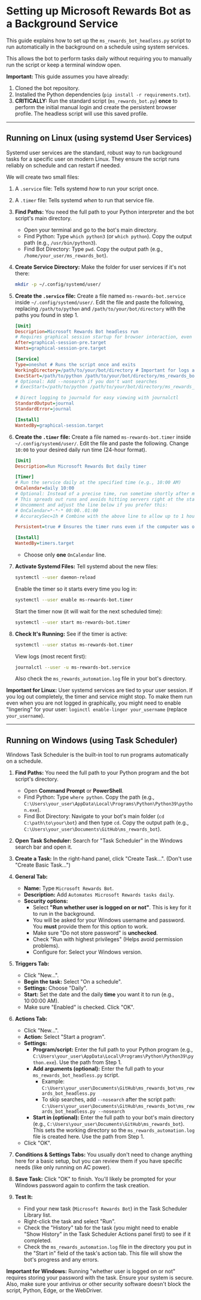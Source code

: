 # Setting up Microsoft Rewards Bot as a Background Service

This guide explains how to set up the `ms_rewards_bot_headless.py` script to run automatically in the background on a schedule using system services.

This allows the bot to perform tasks daily without requiring you to manually run the script or keep a terminal window open.

**Important:** This guide assumes you have already:
1. Cloned the bot repository.
2. Installed the Python dependencies (`pip install -r requirements.txt`).
3. **CRITICALLY:** Run the standard script (`ms_rewards_bot.py`) **once** to perform the initial manual login and create the persistent browser profile. The headless script will use this saved profile.

---

## Running on Linux (using systemd User Services)

Systemd user services are the standard, robust way to run background tasks for a specific user on modern Linux. They ensure the script runs reliably on schedule and can restart if needed.

We will create two small files:
1.  A `.service` file: Tells systemd *how* to run your script once.
2.  A `.timer` file: Tells systemd *when* to run that service file.

1.  **Find Paths:** You need the full path to your Python interpreter and the bot script's main directory.
    *   Open your terminal and go to the bot's main directory.
    *   Find Python: Type `which python3` (or `which python`). Copy the output path (e.g., `/usr/bin/python3`).
    *   Find Bot Directory: Type `pwd`. Copy the output path (e.g., `/home/your_user/ms_rewards_bot`).

2.  **Create Service Directory:** Make the folder for user services if it's not there:
    ```bash
    mkdir -p ~/.config/systemd/user/
    ```

3.  **Create the `.service` file:**
    Create a file named `ms-rewards-bot.service` inside `~/.config/systemd/user/`.
    Edit the file and paste the following, replacing `/path/to/python` and `/path/to/your/bot/directory` with the paths you found in step 1.

    ```ini
    [Unit]
    Description=Microsoft Rewards Bot headless run
    # Requires graphical session startup for browser interaction, even headless sometimes depends on display libs
    After=graphical-session-pre.target
    Wants=graphical-session-pre.target

    [Service]
    Type=oneshot # Runs the script once and exits
    WorkingDirectory=/path/to/your/bot/directory # Important for logs and profile
    ExecStart=/path/to/python /path/to/your/bot/directory/ms_rewards_bot_headless.py
    # Optional: Add --nosearch if you don't want searches
    # ExecStart=/path/to/python /path/to/your/bot/directory/ms_rewards_bot_headless.py --nosearch

    # Direct logging to journald for easy viewing with journalctl
    StandardOutput=journal
    StandardError=journal

    [Install]
    WantedBy=graphical-session.target
    ```

4.  **Create the `.timer` file:**
    Create a file named `ms-rewards-bot.timer` inside `~/.config/systemd/user/`.
    Edit the file and paste the following. Change `10:00` to your desired daily run time (24-hour format).

    ```ini
    [Unit]
    Description=Run Microsoft Rewards Bot daily timer

    [Timer]
    # Run the service daily at the specified time (e.g., 10:00 AM)
    OnCalendar=daily 10:00
    # Optional: Instead of a precise time, run sometime shortly after midnight
    # This spreads out runs and avoids hitting servers right at the start of the day.
    # Uncomment and adjust the line below if you prefer this:
    # OnCalendar=*-*-* 00:00..01:00
    # AccuracySec=1h # Combine with the above line to allow up to 1 hour jitter

    Persistent=true # Ensures the timer runs even if the computer was off

    [Install]
    WantedBy=timers.target
    ```
    *   Choose only **one** `OnCalendar` line.

5.  **Activate Systemd Files:**
    Tell systemd about the new files:
    ```bash
    systemctl --user daemon-reload
    ```
    Enable the timer so it starts every time you log in:
    ```bash
    systemctl --user enable ms-rewards-bot.timer
    ```
    Start the timer now (it will wait for the next scheduled time):
    ```bash
    systemctl --user start ms-rewards-bot.timer
    ```

6.  **Check It's Running:**
    See if the timer is active:
    ```bash
    systemctl --user status ms-rewards-bot.timer
    ```
    View logs (most recent first):
    ```bash
    journalctl --user -u ms-rewards-bot.service
    ```
    Also check the `ms_rewards_automation.log` file in your bot's directory.

**Important for Linux:** User systemd services are tied to your user session. If you log out completely, the timer and service might stop. To make them run even when you are not logged in graphically, you might need to enable "lingering" for your user: `loginctl enable-linger your_username` (replace `your_username`).

---

## Running on Windows (using Task Scheduler)

Windows Task Scheduler is the built-in tool to run programs automatically on a schedule.

1.  **Find Paths:** You need the full path to your Python program and the bot script's directory.
    *   Open **Command Prompt** or **PowerShell**.
    *   Find Python: Type `where python`. Copy the path (e.g., `C:\Users\your_user\AppData\Local\Programs\Python\Python39\python.exe`).
    *   Find Bot Directory: Navigate to your bot's main folder (`cd C:\path\to\your\bot`) and then type `cd`. Copy the output path (e.g., `C:\Users\your_user\Documents\GitHub\ms_rewards_bot`).

2.  **Open Task Scheduler:** Search for "Task Scheduler" in the Windows search bar and open it.

3.  **Create a Task:** In the right-hand panel, click "Create Task...". (Don't use "Create Basic Task...")

4.  **General Tab:**
    *   **Name:** Type `Microsoft Rewards Bot`.
    *   **Description:** Add `Automates Microsoft Rewards tasks daily`.
    *   **Security options:**
        *   Select **"Run whether user is logged on or not"**. This is key for it to run in the background.
        *   You will be asked for your Windows username and password. You **must** provide them for this option to work.
        *   Make sure "Do not store password" is **unchecked**.
        *   Check "Run with highest privileges" (Helps avoid permission problems).
        *   Configure for: Select your Windows version.

5.  **Triggers Tab:**
    *   Click "New...".
    *   **Begin the task:** Select "On a schedule".
    *   **Settings:** Choose "Daily".
    *   **Start:** Set the date and the daily **time** you want it to run (e.g., 10:00:00 AM).
    *   Make sure "Enabled" is checked. Click "OK".

6.  **Actions Tab:**
    *   Click "New...".
    *   **Action:** Select "Start a program".
    *   **Settings:**
        *   **Program/script:** Enter the full path to your Python program (e.g., `C:\Users\your_user\AppData\Local\Programs\Python\Python39\python.exe`). Use the path from Step 1.
        *   **Add arguments (optional):** Enter the full path to your `ms_rewards_bot_headless.py` script.
            *   Example: `C:\Users\your_user\Documents\GitHub\ms_rewards_bot\ms_rewards_bot_headless.py`
            *   To skip searches, add `--nosearch` after the script path: `C:\Users\your_user\Documents\GitHub\ms_rewards_bot\ms_rewards_bot_headless.py --nosearch`
        *   **Start in (optional):** Enter the full path to your bot's main directory (e.g., `C:\Users\your_user\Documents\GitHub\ms_rewards_bot`). This sets the working directory so the `ms_rewards_automation.log` file is created here. Use the path from Step 1.
    *   Click "OK".

7.  **Conditions & Settings Tabs:** You usually don't need to change anything here for a basic setup, but you can review them if you have specific needs (like only running on AC power).

8.  **Save Task:** Click "OK" to finish. You'll likely be prompted for your Windows password again to confirm the task creation.

9.  **Test It:**
    *   Find your new task (`Microsoft Rewards Bot`) in the Task Scheduler Library list.
    *   Right-click the task and select "Run".
    *   Check the "History" tab for the task (you might need to enable "Show History" in the Task Scheduler Actions panel first) to see if it completed.
    *   Check the `ms_rewards_automation.log` file in the directory you put in the "Start in" field of the task's action tab. This file will show the bot's progress and any errors.

**Important for Windows:** Running "whether user is logged on or not" requires storing your password with the task. Ensure your system is secure. Also, make sure your antivirus or other security software doesn't block the script, Python, Edge, or the WebDriver.
